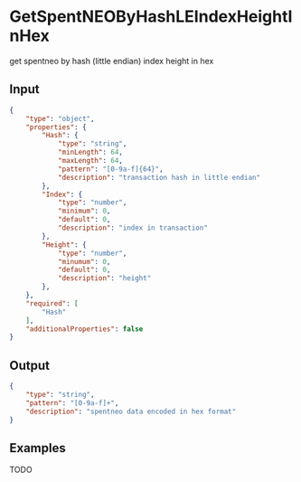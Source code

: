# GetSpentNEOByHashLEIndexHeightInHex

get spentneo by hash (little endian) index height in hex

## Input

```json
{
    "type": "object",
    "properties": {
        "Hash": {
            "type": "string",
            "minLength": 64,
            "maxLength": 64,
            "pattern": "[0-9a-f]{64}",
            "description": "transaction hash in little endian"
        },
        "Index": {
            "type": "number",
            "minimum": 0,
            "default": 0,
            "description": "index in transaction"
        },
        "Height": {
            "type": "number",
            "minumum": 0,
            "default": 0,
            "description": "height"
        },
    },
    "required": [
        "Hash"
    ],
    "additionalProperties": false
}
```

## Output

```json
{
    "type": "string",
    "pattern": "[0-9a-f]+",
    "description": "spentneo data encoded in hex format"
}
```

## Examples

TODO
